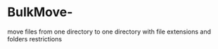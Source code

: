 # BulkMove-
move files from one directory to one directory with file extensions and folders restrictions

